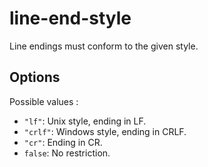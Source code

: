 # line-end-style

Line endings must conform to the given style.

## Options

Possible values :

* `"lf"`: Unix style, ending in LF.
* `"crlf"`: Windows style, ending in CRLF.
* `"cr"`: Ending in CR.
* `false`: No restriction.
